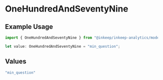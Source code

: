 # OneHundredAndSeventyNine

## Example Usage

```typescript
import { OneHundredAndSeventyNine } from "@inkeep/inkeep-analytics/models/operations";

let value: OneHundredAndSeventyNine = "min_question";
```

## Values

```typescript
"min_question"
```